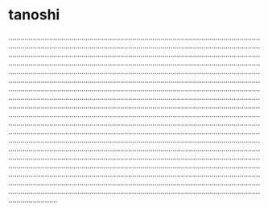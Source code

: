 # tanoshi
............................................................................................................................................................................................................................................................................................................................................................................................................................................................................................................................................................................................................................................................................................................................................................................................................................................................................................................................................................................................................................................................................................................................................................................................................................................................................................................................................................................................................................................................................................................................................................................................................................................................................................................................................................................................................................................................................................................................................................................................................................................................................................................................................................................................................................................................................................................................................................................................................................................................................